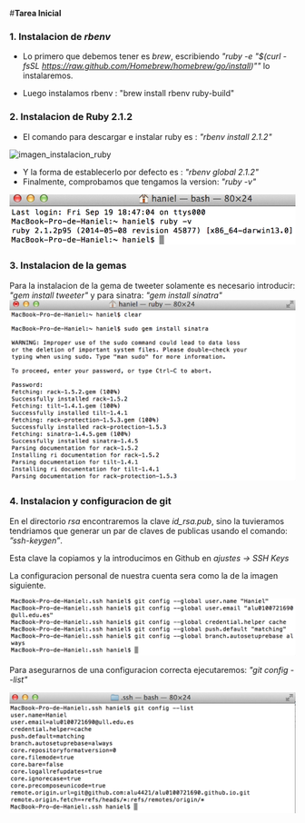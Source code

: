 #**Tarea Inicial**

### 1. Instalacion de *rbenv*

- Lo primero que debemos tener es *brew*, escribiendo *"ruby -e "$(curl -fsSL https://raw.github.com/Homebrew/homebrew/go/install)""* lo instalaremos.

- Luego instalamos rbenv : "brew install rbenv ruby-build"

### 2. Instalacion de Ruby 2.1.2

- El comando para descargar e instalar ruby es : *"rbenv install 2.1.2"*

![imagen_instalacion_ruby](img/install-ruby.jpg "Title")

- Y la forma de establecerlo por defecto es : *"rbenv global 2.1.2"*
- Finalmente, comprobamos que tengamos la version: *"ruby -v"*

![imagen_version_ruby](img/version-ruby.png "Title")

### 3. Instalacion de la gemas

 Para la instalacion de la gema de tweeter solamente es necesario introducir: *"gem install tweeter"* y para sinatra: *"gem install sinatra"*
 ![imagen_instalacion_sinatra](img/install-sinatra.png "Title")

### 4. Instalacion y configuracion de git

En el directorio *rsa* encontraremos la clave *id_rsa.pub*, sino la tuvieramos tendriamos que generar un par de claves de publicas usando el comando: *”ssh-keygen”*.

Esta clave la copiamos y la introducimos en Github en *ajustes -> SSH Keys*

La configuracion personal de nuestra cuenta sera como la de la imagen siguiente.

![image_configuracion_git](img/config-github.png "Title")

Para asegurarnos de una configuracion correcta ejecutaremos: *"git config --list"*

![imagen_comprobar_configuracion](img/config-list-github.png "Title")


